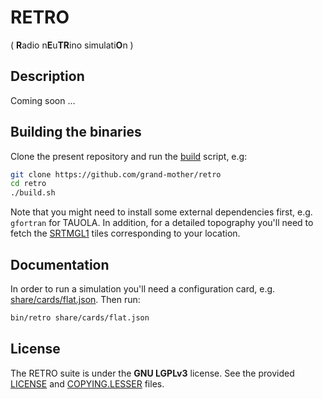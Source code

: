# RETRO
( **R**adio n**E**u**TR**ino simulati**O**n )

## Description

Coming soon ...

## Building the binaries

Clone the present repository and run the [build](build.sh) script, e.g:

```bash
git clone https://github.com/grand-mother/retro
cd retro
./build.sh
```

Note that you might need to install some external dependencies first, e.g.
`gfortran` for TAUOLA. In addition, for a detailed topography you'll need to
fetch the [SRTMGL1](https://lpdaac.usgs.gov/node/527) tiles corresponding to
your location.

## Documentation

In order to run a simulation you'll need a configuration card,
e.g. [share/cards/flat.json](share/cards/ulastai.json). Then run:

```bash
bin/retro share/cards/flat.json
```

## License

The RETRO suite is under the **GNU LGPLv3** license. See the provided
[LICENSE](LICENSE) and [COPYING.LESSER](COPYING.LESSER) files.
